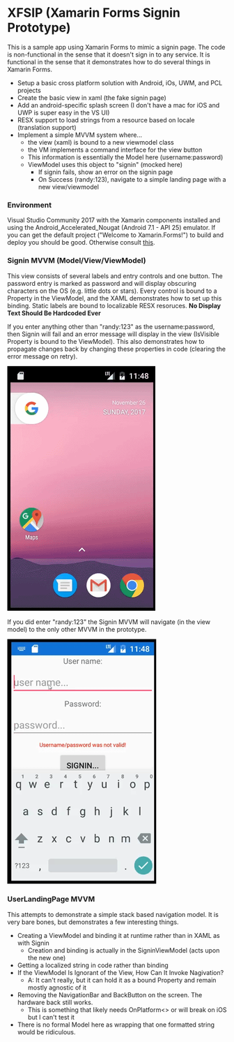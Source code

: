 # XFSIP (Xamarin Forms Signin Prototype)
This is a sample app using Xamarin Forms to mimic a signin page.  The code is non-functional in the 
sense that it doesn't sign in to any service.  It is functional in the sense that it demonstrates
how to do several things in Xamarin Forms.

* Setup a basic cross platform solution with Android, iOs, UWM, and PCL projects
* Create the basic view in xaml (the fake signin page)
* Add an android-specific splash screen (I don't have a mac for iOS and UWP is super easy in the VS UI)
* RESX support to load strings from a resource based on locale (translation support)
* Implement a simple MVVM system where...
  * the view (xaml) is bound to a new viewmodel class
  * the VM implements a command interface for the view button
  * This information is essentially the Model here (username:password)
  * ViewModel uses this object to "signin" (mocked here)
    * If signin fails, show an error on the signin page
    * On Success (randy:123), navigate to a simple landing page with a new view/viewmodel
        
### Environment
Visual Studio Community 2017 with the Xamarin components installed and using the Android_Accelerated_Nougat 
(Android 7.1 - API 25) emulator.  If you can get the default project ("Welcome to Xamarin.Forms!") to build
and deploy you should be good.  Otherwise consult [this](https://developer.xamarin.com/guides/cross-platform/getting_started/).

### Signin MVVM (Model/View/ViewModel)
This view consists of several labels and entry controls and one button.  The password entry is marked as password and will 
display obscuring characters on the OS (e.g. little dots or stars).  Every control is bound to a Property in the ViewModel, 
and the XAML demonstrates how to set up this binding.  Static labels are bound to localizable RESX resoruces. **No Display
Text Should Be Hardcoded Ever**

If you enter anything other than "randy:123" as the username:password, then Signin will fail and an error message will display
in the view (IsVisible Property is bound to the ViewModel).  This also demonstrates how to propagate changes back by changing
these properties in code (clearing the error message on retry).

![](./images/XFSIP_fail.gif)

If you did enter "randy:123" the Signin MVVM will navigate (in the view model) to the only other MVVM in the prototype.

![](./images/XFSIP_success.gif)

### UserLandingPage MVVM
This attempts to demonstrate a simple stack based navigation model.  It is very bare bones, but demonstrates a few interesting
things.  

* Creating a ViewModel and binding it at runtime rather than in XAML as with Signin 
  * Creation and binding is actually in the SigninViewModel (acts upon the new one)
* Getting a localized string in code rather than binding
* If the ViewModel Is Ignorant of the View, How Can It Invoke Nagivation?
  * A: It can't really, but it can hold it as a bound Property and remain mostly agnostic of it
* Removing the NavigationBar and BackButton on the screen.  The hardware back still works.
  * This is something that likely needs OnPlatform<> or will break on iOS but I can't test it
* There is no formal Model here as wrapping that one formatted string would be ridiculous.






